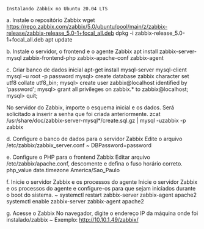 ~~~~~~~~~~~~~~~~~~~~~~~~~~~~~~~~~
Instalando Zabbix no Ubuntu 20.04 LTS
~~~~~~~~~~~~~~~~~~~~~~~~~~~~~~~~~

a. Instale o repositório Zabbix
wget https://repo.zabbix.com/zabbix/5.0/ubuntu/pool/main/z/zabbix-release/zabbix-release_5.0-1+focal_all.deb
dpkg -i zabbix-release_5.0-1+focal_all.deb
apt update

b. Instale o servidor, o frontend e o agente Zabbix
apt install zabbix-server-mysql zabbix-frontend-php zabbix-apache-conf zabbix-agent

c. Criar banco de dados inicial
apt-get install mysql-server mysql-client
mysql –u root -p
password
mysql> create database zabbix character set utf8 collate utf8_bin;
mysql> create user zabbix@localhost identified by 'password';
mysql> grant all privileges on zabbix.* to zabbix@localhost;
mysql> quit;

No servidor do Zabbix, importe o esquema inicial e os dados. Será solicitado a inserir a senha que foi criada anteriormente.
zcat /usr/share/doc/zabbix-server-mysql*/create.sql.gz | mysql -uzabbix -p zabbix

d. Configure o banco de dados para o servidor Zabbix
Edite o arquivo /etc/zabbix/zabbix_server.conf ~
DBPassword=password

e. Configure o PHP para o frontend Zabbix
Editar arquivo /etc/zabbix/apache.conf, descomente e defina o fuso horário correto.
php_value date.timezone America/Sao_Paulo

f. Inicie o servidor Zabbix e os processos do agente
Inicie o servidor Zabbix e os processos do agente e configure-os para que sejam iniciados durante o boot do sistema. ~
systemctl restart zabbix-server zabbix-agent apache2
systemctl enable zabbix-server zabbix-agent apache2

g. Acesse o Zabbix
No navegador, digite o endereço IP da máquina onde foi instalado/zabbix ~
Exemplo: http://10.10.1.49/zabbix/
